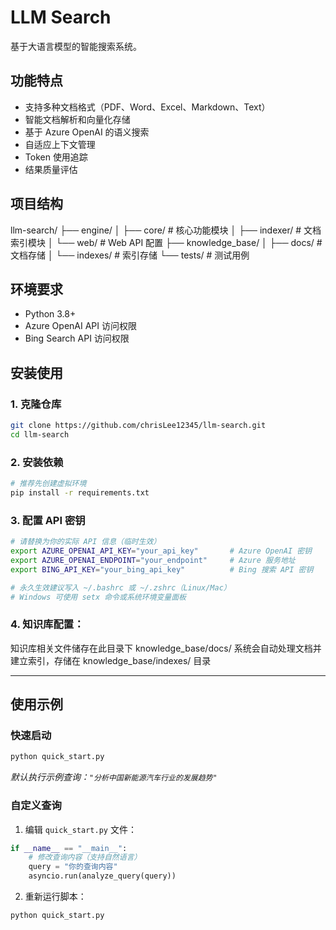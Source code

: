 # LLM Search

基于大语言模型的智能搜索系统。

## 功能特点

- 支持多种文档格式（PDF、Word、Excel、Markdown、Text）
- 智能文档解析和向量化存储
- 基于 Azure OpenAI 的语义搜索
- 自适应上下文管理
- Token 使用追踪
- 结果质量评估

## 项目结构
llm-search/
├── engine/
│   ├── core/           # 核心功能模块
│   ├── indexer/        # 文档索引模块
│   └── web/           # Web API 配置
├── knowledge_base/
│   ├── docs/          # 文档存储
│   └── indexes/       # 索引存储
└── tests/            # 测试用例


## 环境要求

- Python 3.8+
- Azure OpenAI API 访问权限
- Bing Search API 访问权限

## 安装使用

### 1. 克隆仓库
```bash
git clone https://github.com/chrisLee12345/llm-search.git
cd llm-search
```

### 2. 安装依赖
```bash
# 推荐先创建虚拟环境
pip install -r requirements.txt
```

### 3. 配置 API 密钥
```bash
# 请替换为你的实际 API 信息（临时生效）
export AZURE_OPENAI_API_KEY="your_api_key"       # Azure OpenAI 密钥
export AZURE_OPENAI_ENDPOINT="your_endpoint"     # Azure 服务地址
export BING_API_KEY="your_bing_api_key"          # Bing 搜索 API 密钥

# 永久生效建议写入 ~/.bashrc 或 ~/.zshrc（Linux/Mac）
# Windows 可使用 setx 命令或系统环境变量面板
```

### 4. 知识库配置：
知识库相关文件储存在此目录下
knowledge_base/docs/
系统会自动处理文档并建立索引，存储在 knowledge_base/indexes/ 目录

---

## 使用示例

### 快速启动
```bash
python quick_start.py
```
*默认执行示例查询：`"分析中国新能源汽车行业的发展趋势"`*

### 自定义查询
1. 编辑 `quick_start.py` 文件：
```python
if __name__ == "__main__":
    # 修改查询内容（支持自然语言）
    query = "你的查询内容"
    asyncio.run(analyze_query(query))
```

2. 重新运行脚本：
```bash
python quick_start.py
```

